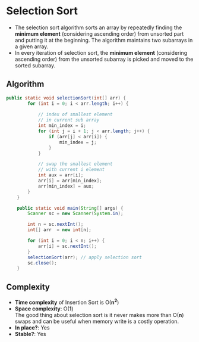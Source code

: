# Selection Sort

* The selection sort algorithm sorts an array by repeatedly finding the **minimum element** (considering ascending order) from unsorted part and putting it at the beginning. The algorithm maintains two subarrays in a given array.
* In every iteration of selection sort, the **minimum element** (considering ascending order) from the unsorted subarray is picked and moved to the sorted subarray.

## Algorithm

```java
public static void selectionSort(int[] arr) {
        for (int i = 0; i < arr.length; i++) {
            
            // index of smallest element  
            // in current sub array
            int min_index = i; 
            for (int j = i + 1; j < arr.length; j++) {
                if (arr[j] < arr[i]) {
                    min_index = j;
                }
            }

            // swap the smallest element 
            // with current i element
            int aux = arr[i];
            arr[i] = arr[min_index];
            arr[min_index] = aux;
        }
    }

    public static void main(String[] args) {
        Scanner sc = new Scanner(System.in);

        int n = sc.nextInt();
        int[] arr  = new int[n];

        for (int i = 0; i < n; i++) {
            arr[i] = sc.nextInt();
        }
        selectionSort(arr); // apply selection sort
        sc.close();
    }
```
## Complexity

* **Time complexity** of Insertion Sort is O(**n<sup>2</sup>**)
* **Space complexity**: O(**1**) </br>
The good thing about selection sort is it never makes more than O(**n**) swaps and can be useful when memory write is a costly operation.
* **In place?**: Yes
* **Stable?**: Yes
    